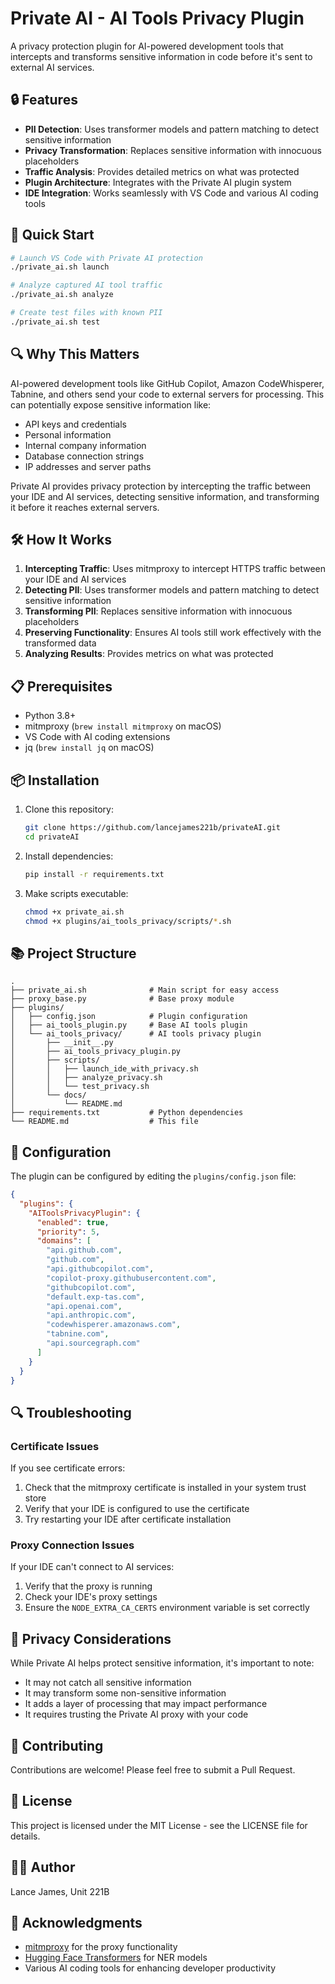 # Private AI - AI Tools Privacy Plugin

A privacy protection plugin for AI-powered development tools that intercepts and transforms sensitive information in code before it's sent to external AI services.

## 🔒 Features

- **PII Detection**: Uses transformer models and pattern matching to detect sensitive information
- **Privacy Transformation**: Replaces sensitive information with innocuous placeholders
- **Traffic Analysis**: Provides detailed metrics on what was protected
- **Plugin Architecture**: Integrates with the Private AI plugin system
- **IDE Integration**: Works seamlessly with VS Code and various AI coding tools

## 🚀 Quick Start

```bash
# Launch VS Code with Private AI protection
./private_ai.sh launch

# Analyze captured AI tool traffic
./private_ai.sh analyze

# Create test files with known PII
./private_ai.sh test
```

## 🔍 Why This Matters

AI-powered development tools like GitHub Copilot, Amazon CodeWhisperer, Tabnine, and others send your code to external servers for processing. This can potentially expose sensitive information like:

- API keys and credentials
- Personal information
- Internal company information
- Database connection strings
- IP addresses and server paths

Private AI provides privacy protection by intercepting the traffic between your IDE and AI services, detecting sensitive information, and transforming it before it reaches external servers.

## 🛠️ How It Works

1. **Intercepting Traffic**: Uses mitmproxy to intercept HTTPS traffic between your IDE and AI services
2. **Detecting PII**: Uses transformer models and pattern matching to detect sensitive information
3. **Transforming PII**: Replaces sensitive information with innocuous placeholders
4. **Preserving Functionality**: Ensures AI tools still work effectively with the transformed data
5. **Analyzing Results**: Provides metrics on what was protected

## 📋 Prerequisites

- Python 3.8+
- mitmproxy (`brew install mitmproxy` on macOS)
- VS Code with AI coding extensions
- jq (`brew install jq` on macOS)

## 📦 Installation

1. Clone this repository:
   ```bash
   git clone https://github.com/lancejames221b/privateAI.git
   cd privateAI
   ```

2. Install dependencies:
   ```bash
   pip install -r requirements.txt
   ```

3. Make scripts executable:
   ```bash
   chmod +x private_ai.sh
   chmod +x plugins/ai_tools_privacy/scripts/*.sh
   ```

## 📚 Project Structure

```
.
├── private_ai.sh              # Main script for easy access
├── proxy_base.py              # Base proxy module
├── plugins/
│   ├── config.json            # Plugin configuration
│   ├── ai_tools_plugin.py     # Base AI tools plugin
│   └── ai_tools_privacy/      # AI tools privacy plugin
│       ├── __init__.py
│       ├── ai_tools_privacy_plugin.py
│       ├── scripts/
│       │   ├── launch_ide_with_privacy.sh
│       │   ├── analyze_privacy.sh
│       │   └── test_privacy.sh
│       └── docs/
│           └── README.md
├── requirements.txt           # Python dependencies
└── README.md                  # This file
```

## 🔧 Configuration

The plugin can be configured by editing the `plugins/config.json` file:

```json
{
  "plugins": {
    "AIToolsPrivacyPlugin": {
      "enabled": true,
      "priority": 5,
      "domains": [
        "api.github.com",
        "github.com",
        "api.githubcopilot.com",
        "copilot-proxy.githubusercontent.com",
        "githubcopilot.com",
        "default.exp-tas.com",
        "api.openai.com",
        "api.anthropic.com",
        "codewhisperer.amazonaws.com",
        "tabnine.com",
        "api.sourcegraph.com"
      ]
    }
  }
}
```

## 🔍 Troubleshooting

### Certificate Issues

If you see certificate errors:
1. Check that the mitmproxy certificate is installed in your system trust store
2. Verify that your IDE is configured to use the certificate
3. Try restarting your IDE after certificate installation

### Proxy Connection Issues

If your IDE can't connect to AI services:
1. Verify that the proxy is running
2. Check your IDE's proxy settings
3. Ensure the `NODE_EXTRA_CA_CERTS` environment variable is set correctly

## 📝 Privacy Considerations

While Private AI helps protect sensitive information, it's important to note:
- It may not catch all sensitive information
- It may transform some non-sensitive information
- It adds a layer of processing that may impact performance
- It requires trusting the Private AI proxy with your code

## 🤝 Contributing

Contributions are welcome! Please feel free to submit a Pull Request.

## 📄 License

This project is licensed under the MIT License - see the LICENSE file for details.

## 👨‍💻 Author

Lance James, Unit 221B

## 🙏 Acknowledgments

- [mitmproxy](https://mitmproxy.org/) for the proxy functionality
- [Hugging Face Transformers](https://huggingface.co/transformers/) for NER models
- Various AI coding tools for enhancing developer productivity